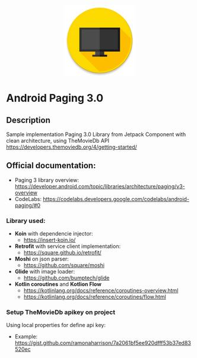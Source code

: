 <p align="center">
  <img src="https://github.com/santimattius/android-sample-paging/blob/master/app/src/main/res/mipmap-xxxhdpi/ic_launcher_round.png" alt="App Icon"/>
</p>

# Android Paging 3.0

## Description
Sample implementation Paging 3.0 Library from Jetpack Component with clean architecture, using TheMovieDb API https://developers.themoviedb.org/4/getting-started/


## Official documentation:
- Paging 3 library overview: https://developer.android.com/topic/libraries/architecture/paging/v3-overview
- CodeLabs: https://codelabs.developers.google.com/codelabs/android-paging/#0

### Library used:
- **Koin** with dependencie injector: 
  - https://insert-koin.io/
- **Retrofit** with service client implementation: 
  - https://square.github.io/retrofit/
- **Moshi** on json parser:
  - https://github.com/square/moshi
- **Glide** with image loader:
  - https://github.com/bumptech/glide
- **Kotlin coroutines** and **Kotlion Flow**
  - https://kotlinlang.org/docs/reference/coroutines-overview.html
  - https://kotlinlang.org/docs/reference/coroutines/flow.html

### Setup TheMovieDb apikey on project
Using local properties for define api key:
- Example: https://gist.github.com/ramonaharrison/7a2061bf5ee920dfff53b37ed83520ec

  
